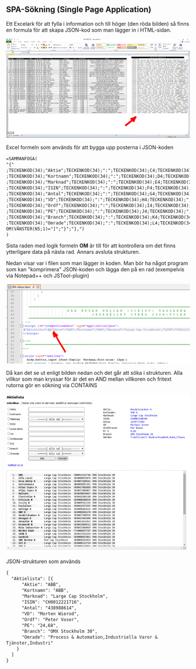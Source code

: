 ## SPA-Sökning (Single Page Application)

Ett Excelark för att fylla i information och till höger (den röda bilden) så finns en formula för att skapa JSON-kod
som man lägger in i HTML-sidan.

![Excel](img/excel_700x379.png)

Excel formeln som används för att bygga upp posterna i JSON-koden
```
=SAMMANFOGA(
"{"
;TECKENKOD(34);"Aktie";TECKENKOD(34);":";TECKENKOD(34);C4;TECKENKOD(34);","
;TECKENKOD(34);"Kortnamn";TECKENKOD(34);":";TECKENKOD(34);D4;TECKENKOD(34);","
;TECKENKOD(34);"Marknad";TECKENKOD(34);":";TECKENKOD(34);E4;TECKENKOD(34);","
;TECKENKOD(34);"ISIN";TECKENKOD(34);":";TECKENKOD(34);F4;TECKENKOD(34);","
;TECKENKOD(34);"Antal";TECKENKOD(34);":";TECKENKOD(34);G4;TECKENKOD(34);","
;TECKENKOD(34);"VD";TECKENKOD(34);":";TECKENKOD(34);H4;TECKENKOD(34);","
;TECKENKOD(34);"Ordf";TECKENKOD(34);":";TECKENKOD(34);I4;TECKENKOD(34);","
;TECKENKOD(34);"PE";TECKENKOD(34);":";TECKENKOD(34);J4;TECKENKOD(34);","
;TECKENKOD(34);"Branch";TECKENKOD(34);":";TECKENKOD(34);K4;TECKENKOD(34);","
;TECKENKOD(34);"Omrade";TECKENKOD(34);":";TECKENKOD(34);L4;TECKENKOD(34);
OM(VÄNSTER(N5;1)="]";"}";"},")
)
```
Sista raden med logik formeln __OM__ är till för att kontrollera om det finns ytterligare data på nästa rad.
Annars avsluta strukturen.

Nedan visar var i filen som man lägger in koden. Man bör ha något program som kan "komprimera" JSON-koden och 
lägga den på en rad (exempelvis via Notepad++ och JSTool-plugin)

![HTML-kod](img/htmlkod_700x303.png)

Då kan det se ut enligt bilden nedan och det går att söka i strukturen. Alla villkor som man kryssar för är det
en AND mellan villkoren och fritext rutorna gör en sökning via CONTAINS

![Webbläsare](img/webblasare_700x603.png)

JSON-strukturen som används
```
{
  "Aktielista": [{
      "Aktie": "ABB",
      "Kortnamn": "ABB",
      "Marknad": "Large Cap Stockholm",
      "ISIN": "CH0012221716",
      "Antal": "438988614",
      "VD": "Morten Wierod",
      "Ordf": "Peter Voser",
      "PE": "24,68",
      "Branch": "OMX Stockholm 30",
      "Omrade": "Process & Automation,Industriella Varor & Tjänster,Industri"
    }
  ]
}
```
